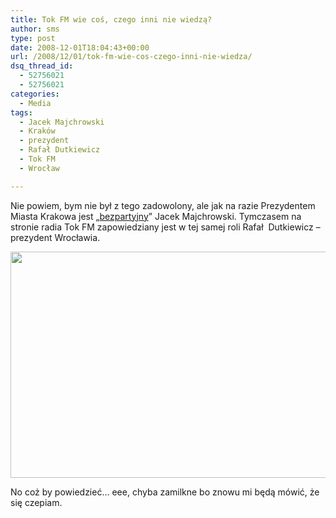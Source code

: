 ```yaml
---
title: Tok FM wie coś, czego inni nie wiedzą?
author: sms
type: post
date: 2008-12-01T18:04:43+00:00
url: /2008/12/01/tok-fm-wie-cos-czego-inni-nie-wiedza/
dsq_thread_id:
  - 52756021
  - 52756021
categories:
  - Media
tags:
  - Jacek Majchrowski
  - Kraków
  - prezydent
  - Rafał Dutkiewicz
  - Tok FM
  - Wrocław

---
```

Nie powiem, bym nie był z tego zadowolony, ale jak na razie Prezydentem Miasta Krakowa jest &#8222;<a href="http://www.sld.org.pl/" target="_blank">bezpartyjny</a>&#8221; Jacek Majchrowski. Tymczasem na stronie radia Tok FM zapowiedziany jest w tej samej roli Rafał  Dutkiewicz &#8211; prezydent Wrocławia.

<p style="text-align: center;">
  <img class="aligncenter" src="http://www.pliki.strefa.pl/Jing/Tokfm.png" alt="" width="681" height="362" />
</p>

No coż by powiedzieć&#8230; eee, chyba zamilkne bo znowu mi będą mówić, że się czepiam.